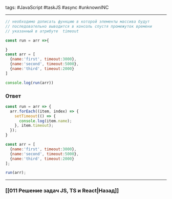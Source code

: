 tags: #JavaScript #taskJS #async #unknownINC 
___

```js
// необходимо дописать функцию в которой элементы массива будут
// последовательно выводится в консоль спустя промежуток времени 
// указанный в атрибуте  timeout

const run = arr =>{

}
const arr = [
  {name:'first', timeout:3000},
  {name:'second', timeout:5000},
  {name:'third', timeout:2000}
]

console.log(run(arr))
```

### Ответ

```js
const run = arr => {
  arr.forEach((item, index) => {
    setTimeout(() => {
      console.log(item.name);
    }, item.timeout);
  });
}

const arr = [
  {name:'first', timeout:3000},
  {name:'second', timeout:5000},
  {name:'third', timeout:2000}
];

run(arr);
```

___
### [[011 Решение задач JS, TS и React|Назад]]
